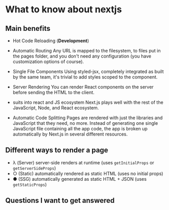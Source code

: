 # What to know about nextjs

## Main benefits

- Hot Code Reloading (**Development**)
- Automatic Routing
  Any URL is mapped to the filesystem, to files put in the pages folder, and you don't need any configuration (you have customization options of course).

- Single File Components
  Using styled-jsx, completely integrated as built by the same team, it's trivial to add styles scoped to the component.

- Server Rendering
You can render React components on the server before sending the HTML to the client.

- suits into react and JS ecosystem
Next.js plays well with the rest of the JavaScript, Node, and React ecosystem.

- Automatic Code Splitting
Pages are rendered with just the libraries and JavaScript that they need, no more. Instead of generating one single JavaScript file containing all the app code, the app is broken up automatically by Next.js in several different resources.

## Different ways to render a page

- λ  (Server)
server-side renders at runtime (uses `getInitialProps` or `getServerSideProps`)
- ○  (Static)
automatically rendered as static HTML (uses no initial props)
- ●  (SSG)
automatically generated as static HTML + JSON (uses `getStaticProps`)

## Questions I want to get answered
